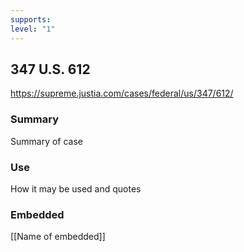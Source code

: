 ```yaml
---
supports: 
level: "1"
---
```

## 347 U.S. 612

https://supreme.justia.com/cases/federal/us/347/612/

### Summary

Summary of case

### Use

How it may be used and quotes

### Embedded

[[Name of embedded]]